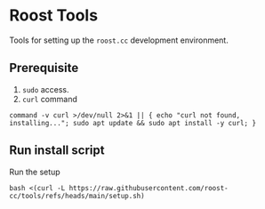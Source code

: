 # Roost Tools

Tools for setting up the `roost.cc` development environment.

## Prerequisite
1. `sudo` access.  
2. `curl` command
```
command -v curl >/dev/null 2>&1 || { echo "curl not found, installing..."; sudo apt update && sudo apt install -y curl; }
```

## Run install script
Run the setup 
```
bash <(curl -L https://raw.githubusercontent.com/roost-cc/tools/refs/heads/main/setup.sh) 
```
